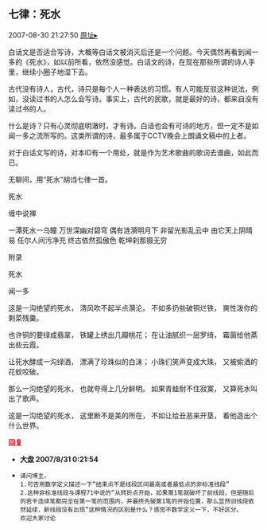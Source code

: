 ## 七律：死水
2007-08-30 21:27:50
[原址▸](http://www.fxgan.com/chan_time/2007_07_12/653.htm)


白话文是否适合写诗，大概等白话文被消灭后还是一个问题。今天偶然再看到闻一多的《死水》，如以前所看，依然没感觉。白话文的诗，在现在那些所谓的诗人手里，继续小圈子地湿下去。

古代没有诗人，古代，诗只是每个人一种表达的习惯。有人可能反驳这种说法，例如，没读过书的人怎么会写诗。事实上，古代的民歌，就是最好的诗，都来自没有读过书的人。

什么是诗？只有心灵彻底明澈时，才有诗。白话也会有可诗的地方，但一定不是如闻一多之流所写的。这类所谓的诗，最多属于CCTV晚会上朗诵文稿中的上者。

对于白话文写的诗，对本ID有一个用处，就是作为艺术歌曲的歌词去谱曲，如此而已。

无聊间，用“死水”胡诌七律一首。


死水

缠中说禅

一潭死水一乌瞳
万世深幽对碧穹
偶有涟漪明月下
非留光影乱云中
由它天上阴晴易
任尔人间污净充
终古依然孤傲色
乾坤刹那摄无穷



附录

死水

闻一多

这是一沟绝望的死水，
清风吹不起半点漪沦。
不如多扔些破铜烂铁，
爽性泼你的剩菜残羹。

也许铜的要绿成翡翠，
铁罐上绣出几瓣桃花；
在让油腻织一层罗绮，
霉菌给他蒸出些云霞。

让死水酵成一沟绿酒，
漂满了珍珠似的白沫；
小珠们笑声变成大珠，
又被偷酒的花蚊咬破。

那么一沟绝望的死水，
也就夸得上几分鲜明。
如果青蛙耐不住寂寞，
又算死水叫出了歌声。

这是一沟绝望的死水，
这里断不是美的所在，
不如让给丑恶来开垦，
看他造出个什么世界。




<font color='red'>**回复**</font>


- **大盘 2007/8/31 0:21:54**
- ```
  请问博主，
  1.可否用数学定义描述一下“结束点不是线段区间最高或者最低点的非标准线段”
  2.这种非标准线段与课程71中说的“从转折点开始，如果第1笔就破坏了前线段，但是随后的若干连续笔都完全在第一笔的范围内，并最终先破第1笔的开始位置，那么显然旧线段依然延续，新线段没有出现”这种情况的区别是什么？感觉不数学定义一下，不好区分。
  欢迎大家讨论
  ```
